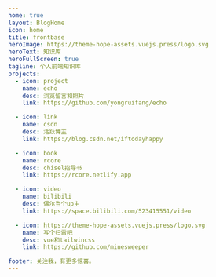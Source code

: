 ```yaml
---
home: true
layout: BlogHome
icon: home
title: frontbase
heroImage: https://theme-hope-assets.vuejs.press/logo.svg
heroText: 知识库
heroFullScreen: true
tagline: 个人前端知识库
projects:
  - icon: project
    name: echo
    desc: 浏览留言和照片
    link: https://github.com/yongruifang/echo

  - icon: link
    name: csdn
    desc: 活跃博主
    link: https://blog.csdn.net/iftodayhappy

  - icon: book
    name: rcore
    desc: chisel指导书
    link: https://rcore.netlify.app

  - icon: video
    name: bilibili
    desc: 偶尔当个up主
    link: https://space.bilibili.com/523415551/video

  - icon: https://theme-hope-assets.vuejs.press/logo.svg
    name: 写个扫雷吧
    desc: vue和tailwincss
    link: https://github.com/minesweeper

footer: 关注我，有更多惊喜。
---
```



